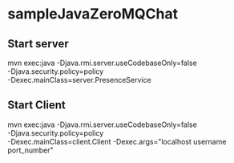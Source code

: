 # sampleJavaZeroMQChat

## Start server
  mvn exec:java -Djava.rmi.server.useCodebaseOnly=false \
  -Djava.security.policy=policy \
  -Dexec.mainClass=server.PresenceService
  
## Start Client
  mvn exec:java -Djava.rmi.server.useCodebaseOnly=false \
  -Djava.security.policy=policy \
  -Dexec.mainClass=client.Client -Dexec.args="localhost username port_number"
